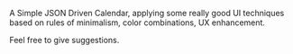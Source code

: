 A Simple JSON Driven Calendar, applying some really good UI techniques based on rules of minimalism, color combinations, UX enhancement. 

Feel free to give suggestions.

